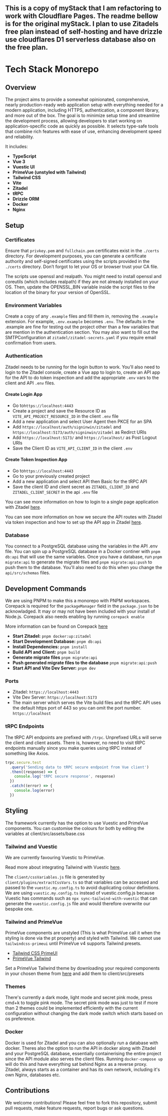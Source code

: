 ## This is a copy of myStack that I am refactoring to work with Cloudflare Pages. The readme bellow is for the original myStack. I plan to use Zitadels free plan instead of self-hosting and have drizzle use cloudflares D1 serverless database also on the free plan.

# Tech Stack Monorepo

## Overview

The project aims to provide a somewhat opinionated, comprehensive, nearly production-ready web application setup with everything needed for a modern application, including HTTPS, authentication, a component library, and more out of the box. The goal is to minimize setup time and streamline the development process, allowing developers to start working on application-specific code as quickly as possible. It selects type-safe tools that combine rich features with ease of use, enhancing development speed and reliability.

It includes:

- **TypeScript**
- **Vue 3**
- **Vuestic UI**
- **PrimeVue (unstyled with Tailwind)**
- **Tailwind CSS**
- **Vite**
- **Zitadel**
- **tRPC**
- **Drizzle ORM**
- **Docker**
- **Nginx**

## Setup

### Certificates

Ensure that `privkey.pem` and `fullchain.pem` certificates exist in the `./certs` directory. For development purposes, you can generate a certificate authority and self-signed certificates using the scripts provided in the `./certs` directory. Don’t forgot to let your OS or browser trust your CA file.

The scripts use openssl and realpath. You might need to install openssl and coreutils (which includes realpath) if they are not already installed on your OS. Then, update the OPENSSL_BIN variable inside the script files to the location of the binary for your version of OpenSSL.

### Environment Variables

Create a copy of any `.example` files and fill them in, removing the `.example` extension. For example, `.env.example` becomes `.env`. The defaults in the .example are fine for testing out the project other than a few variables that are mention in the authentication section. You may also want to fill out the SMTPConfiguration at `zitadel/zitadel-secrets.yaml` if you require email confirmation from users.

### Authentication

Zitadel needs to be running for the login button to work.
You'll also need to login to the Zitadel console, create a Vue app to login to, create an API app for the API to do token inspection and add the appropriate `.env` vars to the client and API `.env` files.

#### Create Login App

- Go to`https://localhost:4443`
- Create a project and save the Resource ID as `VITE_API_PROJECT_RESOURCE_ID` in the client `.env` file
- Add a new application and select User Agent then PKCE for an SPA
- Add `https://localhost/auth/signinwin/zitadel` and `https://localhost:5173/auth/signinwin/zitadel` as Redirct URIs
- Add `https://localhost:5173/` and `https://localhost/` as Post Logout URIs
- Save the Client ID as `VITE_API_CLIENT_ID` in the client `.env`

#### Create Token Inspection App

- Go to`https://localhost:4443`
- Go to your previously created project
- Add a new application and select API then Basic for the tRPC API
- Save the client ID and client secret as `ZITADEL_CLIENT_ID` and `ZITADEL_CLIENT_SECRET` in the api `.env` file

You can see more information on how to login to a single page application with Zitadel [here](https://zitadel.com/docs/examples/login/vue).

You can see more information on how we secure the API routes with Zitadel via token inspection and how to set up the API app in Zitadel [here](https://zitadel.com/blog/testing-token-introspection-with-postman).

### Database

You connect to a PostgreSQL database using the variables in the API .env file. You can spin up a PostgreSQL database in a Docker continer with `pnpm db:api` that will use the same variables. Once you have a database, run `pnpm migrate:api` to generate the migrate files and `pnpm migrate:api:push` to push them to the database. You'll also need to do this when you change the `api/src/schemas` files.

## Development Commands

We are using PNPM to make this a monorepo with PNPM workspaces. Corepack is required for the `packageManager` field in the `package.json` to be acknowladged. It may or may not have been included with your install of Node.js. Corepack also needs enabling by running `corepack enable`

More information can be found on Corepack [here](https://nodejs.org/api/corepack.html)

- **Start Zitadel:** `pnpm docker:up:zitadel`
- **Start Development Database:** `pnpm db:api`
- **Install Dependencies:** `pnpm install`
- **Build API and Client:** `pnpm build`
- **Generate migrate files** `pnpm migrate:api`
- **Push generated migrate files to the database** `pnpm migrate:api:push`
- **Start API and Vite Dev Server:** `pnpm dev`

### Ports

- Zitadel: `https://localhost:4443`
- Vite Dev Server: `https://localhost:5173`
- The main server which serves the Vite build files and the tRPC API uses the default https port of 443 so you can omit the port number. `https://localhost`

### tRPC Endpoints

The tRPC API endpoints are prefixed with `/trpc`. Unprefixed URLs will serve the client and client assets. There is, however, no need to visit tRPC endpoints manually since you make queries using tRPC instead of something like Axios.

```typescript
trpc.secure.test
  .query('Sending data to tRPC secure endpoint from Vue client')
  .then((response) => {
    console.log('tRPC secure response', response)
  })
  .catch((error) => {
    console.log(error)
  })
```

## Styling

The framework currently has the option to use Vuestic and PrimeVue components. You can customise the colours for both by editing the variables at client/src/assets/base.css

### Tailwind and Vuestic

We are currently favouring Vuestic to PrimeVue.

Read more about integrating Tailwind with Vuestic [here](https://ui.vuestic.dev/styles/tailwind).

The `client/cssVariables.js` file is generated by `client/plugins/extractCssVars.ts` so that variables can be accessed and passed to the `vuestic.my.config.ts` to avoid duplicating colour definitions. We are using `vuestic.my.config.ts` instead of vuestic.config.js because Vuestic has commands such as `npx sync-tailwind-with-vuestic` that can generate the `vuestic.config.js` file and would therefore overwrite our bespoke one.

### Tailwind and PrimeVue

PrimeVue components are unstyled (This is what PrimeVue call it when the styling is done via the pt property) and styled with Tailwind. We cannot use `tailwindcss-primeui` until PrimeVue v4 supports Tailwind presets.

- [Tailwind CSS PrimeUI](https://github.com/primefaces/tailwindcss-primeui)
- [PrimeVue Tailwind](https://primevue.org/tailwind/)

Set a PrimeVue Tailwind theme by downloading your required components in your chosen theme from [here](https://tailwind.primevue.org/builder/) and add them to client/src/presets

### Themes

There's currently a dark mode, light mode and secret pink mode, press cmd+k to toggle pink mode. The secret pink mode was just to test if more than 2 themes could be implemented efficiently with the current configuration without changing the dark mode switch which starts based on os preference.

### Docker

Docker is used for Zitadel and you can also optionally run a database with docker. Theres also the option to run the API in docker along with Zitadel and your PostgreSQL database, essentially containerising the entire project since the API module also serves the client files. Running `docker-compose up` will do this and have everything sat behind Nginx as a reverse proxy. Zitadel, always starts as a container and has its own network, including it's own Nginx, databases etc.

## Contributions

We welcome contributions! Please feel free to fork this repository, submit pull requests, make feature requests, report bugs or ask questions.
